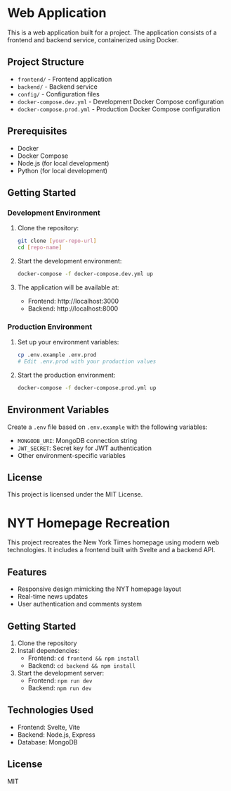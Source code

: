 # Web Application

This is a web application built for a project. The application consists of a frontend and backend service, containerized using Docker.

## Project Structure

- `frontend/` - Frontend application
- `backend/` - Backend service
- `config/` - Configuration files
- `docker-compose.dev.yml` - Development Docker Compose configuration
- `docker-compose.prod.yml` - Production Docker Compose configuration

## Prerequisites

- Docker
- Docker Compose
- Node.js (for local development)
- Python (for local development)

## Getting Started

### Development Environment

1. Clone the repository:
   ```bash
   git clone [your-repo-url]
   cd [repo-name]
   ```

2. Start the development environment:
   ```bash
   docker-compose -f docker-compose.dev.yml up
   ```

3. The application will be available at:
   - Frontend: http://localhost:3000
   - Backend: http://localhost:8000

### Production Environment

1. Set up your environment variables:
   ```bash
   cp .env.example .env.prod
   # Edit .env.prod with your production values
   ```

2. Start the production environment:
   ```bash
   docker-compose -f docker-compose.prod.yml up
   ```

## Environment Variables

Create a `.env` file based on `.env.example` with the following variables:

- `MONGODB_URI`: MongoDB connection string
- `JWT_SECRET`: Secret key for JWT authentication
- Other environment-specific variables

## License

This project is licensed under the MIT License.

# NYT Homepage Recreation

This project recreates the New York Times homepage using modern web technologies. It includes a frontend built with Svelte and a backend API.

## Features
- Responsive design mimicking the NYT homepage layout
- Real-time news updates
- User authentication and comments system

## Getting Started
1. Clone the repository
2. Install dependencies:
   - Frontend: `cd frontend && npm install`
   - Backend: `cd backend && npm install`
3. Start the development server:
   - Frontend: `npm run dev`
   - Backend: `npm run dev`

## Technologies Used
- Frontend: Svelte, Vite
- Backend: Node.js, Express
- Database: MongoDB

## License
MIT 
